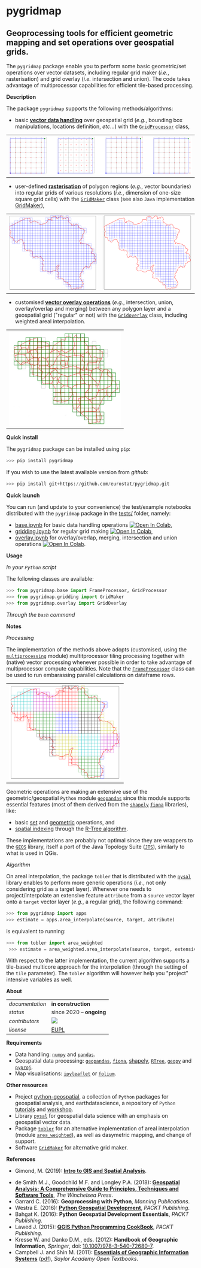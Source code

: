 pygridmap
=========

Geoprocessing tools for efficient geometric mapping and set operations over geospatial grids.
---

The `pygridmap` package enable you to perform some basic geometric/set operations over vector datasets, including regular grid maker (_i.e._, rasterisation) and grid overlay (_i.e._ intersection and union). The code takes advantage of multiprocessor capabilities for efficient tile-based processing. 

**Description**

The package `pygridmap` supports the following methods/algorithms: 
* basic [**vector data handling**](https://saylordotorg.github.io/text_essentials-of-geographic-information-systems/s11-geospatial-analysis-i-vector-o.html) over geospatial grid (_e.g._, bounding box manipulations, locations definition, _etc_...) with the [`GridProcessor`](pygridmap/base.py) class,
<!-- ![bounding boxes](docs/bbox_manipulation.png)-->
<table align="center"> <tr> <td align="center" width="750px"> <img src="docs/bbox_manipulation.png"></img></td></tr> </table>

* user-defined [**rasterisation**](https://en.wikipedia.org/wiki/Rasterisation) of polygon regions (_e.g._, vector boundaries) into regular grids of various resolutions (_i.e._, dimension of one-size square grid cells) with the [`GridMaker`](pygridmap/gridding.py) class (see also `Java` implementation [GridMaker](https://github.com/eurostat/GridMaker)),
<!-- ![bounding boxes](docs/BE_interior_gridding.png)-->
<table align="center"><tr> 
        <td align="center" width="300px"> <img src="docs/BE_gridding.png"></img></td>
        <td align="center" width="300px"> <img src="docs/BE_interior_gridding.png"></img></td>
</tr> </table>

* customised [**vector overlay operations**](https://docs.qgis.org/3.10/en/docs/user_manual/processing_algs/qgis/vectoroverlay.html) (_e.g._, intersection, union, overlay/overlap and merging) between any polygon layer and a geospatial grid ("regular" or not) with the [`Gridoverlay`](pygridmap/overlay.py) class, including weighted areal interpolation.
<!-- ![bounding boxes](docs/BE_overlay.png)-->
<table align="center"> <tr> <td align="center" width="300px"> <img src="docs/BE_overlay.png"></img></td></tr> </table>

**Quick install**

The `pygridmap` package can be installed using `pip`:
```python
>>> pip install pygridmap
```
If you wish to use the latest available version from _github_:
```python
>>> pip install git+https://github.com/eurostat/pygridmap.git
```

**Quick launch**

You can run (and update to your convenience) the test/example notebooks distributed with the `pygridmap` package in the [tests/](tests) folder, namely:
* [base.ipynb](https://nbviewer.jupyter.org/github/eurostat/pygridmap/blob/master/tests/base.ipynb) for basic data handling operations [![Open In Colab](https://colab.research.google.com/assets/colab-badge.svg)](https://colab.research.google.com/github/eurostat/pygridmap/blob/master/tests/base.ipynb),
* [gridding.ipynb](https://nbviewer.jupyter.org/github/eurostat/pygridmap/blob/master/tests/gridding.ipynb) for regular grid making [![Open In Colab](https://colab.research.google.com/assets/colab-badge.svg)](https://colab.research.google.com/github/eurostat/pygridmap/blob/master/tests/gridding.ipynb),
* [overlay.ipynb](https://nbviewer.jupyter.org/github/eurostat/pygridmap/blob/master/tests/overlay.ipynb) for overlay/overlap, merging, intersection and union operations [![Open In Colab](https://colab.research.google.com/assets/colab-badge.svg)](https://colab.research.google.com/github/eurostat/pygridmap/blob/master/tests/overlay.ipynb).

**Usage**

*In your `Python` script*

The following classes are available: 
```python
>>> from pygridmap.base import FrameProcessor, GridProcessor
>>> from pygridmap.gridding import GridMaker
>>> from pygridmap.overlay import GridOverlay
```

*Through the `bash` command*

**Notes**

*Processing* 

The implementation of the methods above adopts (customised, using the [`multiprocessing`](https://docs.python.org/3/library/multiprocessing.html) module) multitprocessor tiling processing together with (native) vector processing whenever possible in order to take advantage of multiprocessor compute capabilities. Note  that the [`FrameProcessor`](pygridmap/base.py) class can be used to run embarassing parallel calculations on dataframe rows.
<!-- ![tile processing](docs/BE_tile_processing.png)-->
<table align="center"> <tr> <td align="center" width="300px"> <img src="docs/BE_tile_processing.png"></img></td> </tr> </table>

Geometric operations are making an extensive use of the geometric/geospatial `Python` module [`geopandas`](https://geopandas.org/) since this module supports essential features (most of them derived from the [`shapely`](https://shapely.readthedocs.io/en/latest/manual.html) [`fiona`](https://fiona.readthedocs.io/en/latest/manual.html) libraries), like:
  * basic [set](https://geopandas.org/set_operations.html) and [geometric](https://geopandas.org/geometric_manipulations.html) operations, and
  * [spatial indexing](https://geopandas.org/mergingdata.html?highlight=spatial%20index) through the [R-Tree algorithm](https://automating-gis-processes.github.io/site/notebooks/L3/spatial_index.html).
  
These implementations are probably not optimal since they are wrappers to the [`GEOS`](https://trac.osgeo.org/geos/) library, itself a port of the Java Topology Suite ([`JTS`](https://projects.eclipse.org/projects/locationtech.jts)), similarly to what is used in QGis.

*Algorithm*

On areal interpolation, the package `tobler` that is distributed with the [`pysal`](https://github.com/pysal) library enables to perform more generic operations (*i.e.*, not only considering grid as a target layer). Whenever one needs to  project/interpolate an extensive feature `attribute` from a `source` vector layer onto a `target` vector layer (*e.g.*, a regular grid), the following command:
```python
>>> from pygridmap import apps
>>> estimate = apps.area_interpolate(source, target, attribute) 
```
is equivalent to running:
```python
>>> from tobler import area_weighted
 >>> estimate = area_weighted.area_interpolate(source, target, extensive_variables = attribute)
```

With respect to the latter implementation, the current algorithm supports a tile-based multicore approach for the interpolation (through the setting of the `tile` parameter). The `tobler` algorithm will however help you "project" intensive variables as well.

**About**

<table align="center">
    <tr> <td align="left"><i>documentation</i></td> <td align="left"><b>in construction</b></td>  </tr> 
    <tr> <td align="left"><i>status</i></td> <td align="left">since 2020 &ndash; <b>ongoing</b></td></tr> 
    <tr> <td align="left"><i>contributors</i></td> 
    <td align="left" valign="middle">
<a href="https://github.com/gjacopo"><img src="https://github.com/gjacopo.png" width="40"></a>
</td> </tr> 
    <tr> <td align="left"><i>license</i></td> <td align="left"><a href="https://joinup.ec.europa.eu/sites/default/files/eupl1.1.-licence-en_0.pdfEUPL">EUPL</a> </td> </tr> 
</table>

**<a name="Requirements"></a>Requirements**

* Data handling: [`numpy`](https://numpy.org/) and [`pandas`](http://pandas.pydata.org).
* Geospatial data processing: [`geopandas`](http://geopandas.org), [`fiona`](https://fiona.readthedocs.io/en/latest/manual.html), [shapely](https://pypi.org/project/Shapely/), [`RTree`](https://toblerity.org/rtree/), [`geopy`](https://github.com/geopy/geopy) and [`pyproj`](https://github.com/pyproj4/pyproj).
* Map visualisations: [`ipyleaflet`](https://github.com/jupyter-widgets/ipyleaflet) or [`folium`](https://github.com/python-visualization/folium).

**<a name="Resources"></a>Other resources**

* Project [python-geospatial](https://github.com/giswqs/python-geospatial), a collection of `Python` packages for geospatial analysis, and earthdatascience, a repository of `Python` [tutorials](https://www.earthdatascience.org/tutorials/python/) and [workshop](https://www.earthdatascience.org/workshops/gis-open-source-python/).
* Library [`pysal`](https://github.com/pysal/pysal) for geospatial data science with an emphasis on geospatial vector data.
* Package [`tobler`](https://github.com/pysal/tobler) for an alternative implementation of areal interpolation (module [`area_weighted`](https://github.com/pysal/tobler/tree/master/tobler/area_weighted)), as well as dasymetric mapping, and change of support.
* Software [`GridMaker`](https://github.com/eurostat/GridMaker) for alternative grid maker. 

**<a name="References"></a>References**

* Gimond, M. (2019): [**Intro to GIS and Spatial Analysis**](https://mgimond.github.io/Spatial/index.html).
<!-- * Lovelace R., Nowosad J. and Muenchow J. (2019): [**Geocomputation with R**](https://geocompr.robinlovelace.net/), _Chapman & Hall/CRC_. -->
* de Smith M.J., Goodchild M.F. and Longley P.A. (2018): [**Geospatial Analysis: A Comprehensive Guide to Principles, Techniques and Software Tools**](https://www.spatialanalysisonline.com/HTML/index.html), _The Winchelsea Press_. 
* Garrard C. (2016): **Geoprocessing with Python**, _Manning Publications_.
* Westra E. (2016): [**Python Geospatial Development**](https://www.programmer-books.com/wp-content/uploads/2019/04/Python-Geospatial-Development-3rd-Edition.pdf), _PACKT Publishing_.
* Bahgat K. (2016): **Python Geospatial Development Essentials**, _PACKT Publishing_.
* Lawed J. (2015): [**QGIS Python Programming CookBook**](https://www.programmer-books.com/wp-content/uploads/2019/05/QGIS-Python-Programming-Cookbook.pdf), _PACKT Publishing_.
* Kresse W. and Danko D.M., eds. (2012): **Handbook of Geographic Information**, _Springer_, doi: [10.1007/978-3-540-72680-7](https://doi.org/10.1007/978-3-540-72680-7).
*  Campbell J. and Shin M. (2011): [**Essentials of Geographic Information Systems**](https://saylordotorg.github.io/text_essentials-of-geographic-information-systems/index.html) ([pdf](https://resources.saylor.org/wwwresources/archived/site/textbooks/Essentials%20of%20Geographic%20Information%20Systems.pdf)), _Saylor Academy Open Textbooks_.
